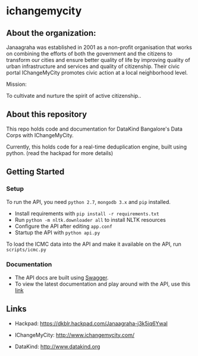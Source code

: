 # ichangemycity

## About the organization:

Janaagraha was established in 2001 as a non-profit organisation that works on combining the efforts of both the government and the citizens to transform our cities and ensure better quality of life by improving quality of urban infrastructure and services and quality of citizenship. Their civic portal IChangeMyCity promotes civic action at a local neighborhood level.

Mission:

To cultivate and nurture the spirit of active citizenship..

## About this repository
This repo holds code and documentation for DataKind Bangalore's Data Corps with IChangeMyCity.

Currently, this holds code for a real-time deduplication engine, built using python. (read the hackpad for more details)

## Getting Started
### Setup
To run the API, you need `python 2.7`, `mongodb 3.x` and `pip` installed.
- Install requirements with `pip install -r requirements.txt`
- Run `python -m nltk.downloader all` to install NLTK resources
- Configure the API after editing `app.conf`
- Startup the API with `python api.py`

To load the ICMC data into the API and make it available on the API, run `scripts/icmc.py`


### Documentation
- The API docs are built using [Swagger][1].
- To view the latest documentation and play around with the API, use this [link][2]


## Links
- Hackpad: https://dkblr.hackpad.com/Janaagraha-j3k5iq6Ywal
- IChangeMyCity: http://www.ichangemycity.com/
- DataKind: http://www.datakind.org




  [1]: http://swagger.io/ "Swagger"
  [2]: http://editor.swagger.io/#/?import=https://raw.githubusercontent.com/DataKind-BLR/ichangemycity/master/dedupe/docs/swagger.yaml
